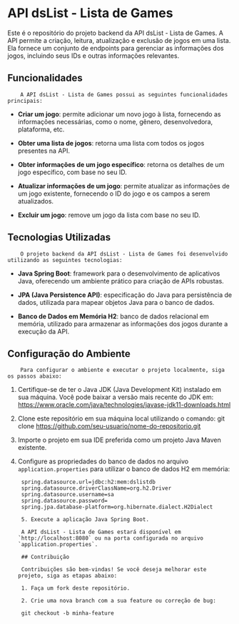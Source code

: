 # API dsList - Lista de Games

Este é o repositório do projeto backend da API dsList - Lista de Games. A API permite a criação, leitura, atualização e exclusão de jogos em uma lista. Ela fornece um conjunto de endpoints para gerenciar as informações dos jogos, incluindo seus IDs e outras informações relevantes.

## Funcionalidades

        A API dsList - Lista de Games possui as seguintes funcionalidades principais:

- **Criar um jogo**: permite adicionar um novo jogo à lista, fornecendo as informações necessárias, como o nome, gênero, desenvolvedora, plataforma, etc.

- **Obter uma lista de jogos**: retorna uma lista com todos os jogos presentes na API.

- **Obter informações de um jogo específico**: retorna os detalhes de um jogo específico, com base no seu ID.

- **Atualizar informações de um jogo**: permite atualizar as informações de um jogo existente, fornecendo o ID do jogo e os campos a serem atualizados.

- **Excluir um jogo**: remove um jogo da lista com base no seu ID.

## Tecnologias Utilizadas

        O projeto backend da API dsList - Lista de Games foi desenvolvido utilizando as seguintes tecnologias:

- **Java Spring Boot**: framework para o desenvolvimento de aplicativos Java, oferecendo um ambiente prático para criação de APIs robustas.

- **JPA (Java Persistence API)**: especificação do Java para persistência de dados, utilizada para mapear objetos Java para o banco de dados.

- **Banco de Dados em Memória H2**: banco de dados relacional em memória, utilizado para armazenar as informações dos jogos durante a execução da API.

## Configuração do Ambiente

        Para configurar o ambiente e executar o projeto localmente, siga os passos abaixo:

1. Certifique-se de ter o Java JDK (Java Development Kit) instalado em sua máquina. Você pode baixar a versão mais recente do JDK em: https://www.oracle.com/java/technologies/javase-jdk11-downloads.html

2. Clone este repositório em sua máquina local utilizando o comando:
    git clone https://github.com/seu-usuario/nome-do-repositorio.git
    
3. Importe o projeto em sua IDE preferida como um projeto Java Maven existente.

4. Configure as propriedades do banco de dados no arquivo `application.properties` para utilizar o banco de dados H2 em memória:

        spring.datasource.url=jdbc:h2:mem:dslistdb
        spring.datasource.driverClassName=org.h2.Driver
        spring.datasource.username=sa
        spring.datasource.password=
        spring.jpa.database-platform=org.hibernate.dialect.H2Dialect

        5. Execute a aplicação Java Spring Boot.

        A API dsList - Lista de Games estará disponível em `http://localhost:8080` ou na porta configurada no arquivo `application.properties`.

        ## Contribuição

        Contribuições são bem-vindas! Se você deseja melhorar este projeto, siga as etapas abaixo:

        1. Faça um fork deste repositório.

        2. Crie uma nova branch com a sua feature ou correção de bug:

        git checkout -b minha-feature
